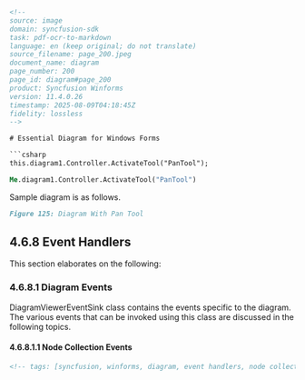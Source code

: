 ```html
<!-- 
source: image
domain: syncfusion-sdk
task: pdf-ocr-to-markdown
language: en (keep original; do not translate)
source_filename: page_200.jpeg
document_name: diagram
page_number: 200
page_id: diagram#page_200
product: Syncfusion Winforms
version: 11.4.0.26
timestamp: 2025-08-09T04:18:45Z
fidelity: lossless
-->

# Essential Diagram for Windows Forms

```csharp
this.diagram1.Controller.ActivateTool("PanTool");
```

```vb
Me.diagram1.Controller.ActivateTool("PanTool")
```

Sample diagram is as follows.

```markdown
Figure 125: Diagram With Pan Tool
```

## 4.6.8 Event Handlers

This section elaborates on the following:

### 4.6.8.1 Diagram Events

DiagramViewerEventSink class contains the events specific to the diagram. The various events that can be invoked using this class are discussed in the following topics.

#### 4.6.8.1.1 Node Collection Events
```html
<!-- tags: [syncfusion, winforms, diagram, event handlers, node collection events, version 11.4.0.26] keywords: [windows forms, diagram events, event handlers, node collection events, diagram viewer, sink class, pan tool] -->
```